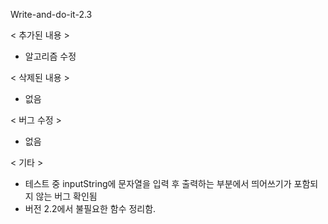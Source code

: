 Write-and-do-it-2.3

< 추가된 내용 >
- 알고리즘 수정

< 삭제된 내용 >
- 없음

< 버그 수정 >
- 없음

< 기타 >
- 테스트 중 inputString에 문자열을 입력 후 출력하는 부분에서 띄어쓰기가 포함되지 않는 버그 확인됨
- 버전 2.2에서 불필요한 함수 정리함.

